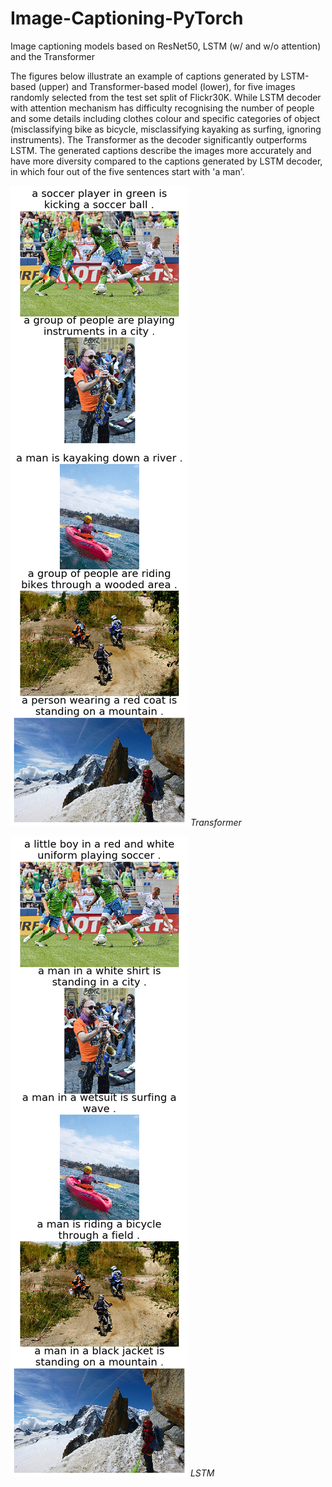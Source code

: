 # Image-Captioning-PyTorch
Image captioning models based on ResNet50, LSTM (w/ and w/o attention) and the Transformer

The figures below illustrate an example of captions generated by LSTM-based (upper) and Transformer-based model (lower), for five images randomly selected from the test set split of Flickr30K. 
While LSTM decoder with attention mechanism has difficulty recognising the number of people and some details including clothes colour and specific categories of object (misclassifying bike as bicycle, misclassifying kayaking as surfing, ignoring instruments). 
The Transformer as the decoder significantly outperforms LSTM. The generated captions describe the images more accurately and have more diversity compared to the captions generated by LSTM decoder, in
which four out of the five sentences start with 'a man'.

![alt text](Transformer_vis.png "Transformer")
*Transformer*

![alt text](LSTM_vis.png "LSTM")
*LSTM*
